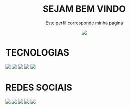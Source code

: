 <h1 align="center"> SEJAM BEM VINDO </h1>
<p align="center">Este perfil corresponde minha página</p>

<p align="center">
  <a href="https://github.com/DenverCoder1/readme-typing-svg">
	  <img src="https://readme-typing-svg.herokuapp.com?lines=Me+chamo+Emmanuelle+Coutinho;Sou+advogada,+Desenvolvedora+Full+Stack!&center=true&width=780&height=45">
  </a>
</p>

# TECNOLOGIAS

<img src="https://img.shields.io/badge/HTML5-FF00FF?style=for-the-badge&logo=HTML5&logoColor=white" /> <img src="https://img.shields.io/badge/CSS3-FFFF00?style=for-the-badge&logo=CSS3&logoColor=white" /> <img src="https://img.shields.io/badge/BOOTSTRAP-00FF00?style=for-the-badge&logo=BOOSTRAP&logoColor=white" /> <img src="https://img.shields.io/badge/GIT-B0E0E6?style=for-the-badge&logo=GIT&logoColor=white" /> <img src="https://img.shields.io/badge/GITHUB-FF1493?style=for-the-badge&logo=GITHUB&logoColor=white" />

# REDES SOCIAIS

<img src="https://img.shields.io/badge/FACEBOOK-FF00FF?style=for-the-badge&logo=FACEBOOK&logoColor=white" />
<img src="https://img.shields.io/badge/INSTAGRAM-FFFF00?style=for-the-badge&logo=INSTAGRAM&logoColor=white" />
<img src="https://img.shields.io/badge/TWINTER-00FF00?style=for-the-badge&logo=TWINTER&logoColor=white" />
<img src="https://img.shields.io/badge/LINKEDIN-B0E0E6?style=for-the-badge&logo=LINKEDIN&logoColor=white" />
<img src="https://img.shields.io/badge/YOUTUBE-FF1493?style=for-the-badge&logo=YOUTUBE&logoColor=white" />







